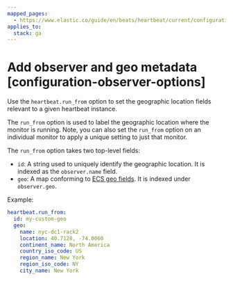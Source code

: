 ```yaml
---
mapped_pages:
  - https://www.elastic.co/guide/en/beats/heartbeat/current/configuration-observer-options.html
applies_to:
  stack: ga
---
```


# Add observer and geo metadata [configuration-observer-options]

Use the `heartbeat.run_from` option to set the geographic location fields relevant to a given heartbeat instance.

The `run_from` option is used to label the geographic location where the monitor is running. Note, you can also set the `run_from` option on an individual monitor to apply a unique setting to just that monitor.

The `run_from` option takes two top-level fields:

* `id`: A string used to uniquely identify the geographic location. It is indexed as the `observer.name` field.
* `geo`: A map conforming to [ECS geo fields](ecs://reference/ecs-geo.md). It is indexed under `observer.geo`.

Example:

```yaml
heartbeat.run_from:
  id: my-custom-geo
  geo:
	name: nyc-dc1-rack2
	location: 40.7128, -74.0060
	continent_name: North America
	country_iso_code: US
	region_name: New York
	region_iso_code: NY
	city_name: New York
```

